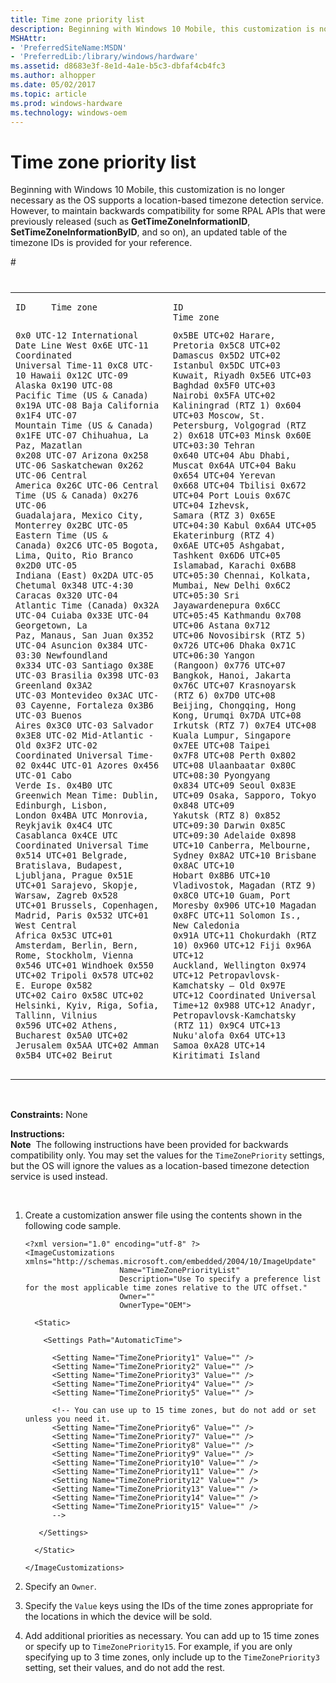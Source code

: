 ```yaml
---
title: Time zone priority list
description: Beginning with Windows 10 Mobile, this customization is no longer necessary as the OS supports a location-based timezone detection service.
MSHAttr:
- 'PreferredSiteName:MSDN'
- 'PreferredLib:/library/windows/hardware'
ms.assetid: d8683e3f-8e1d-4a1e-b5c3-dbfaf4cb4fc3
ms.author: alhopper
ms.date: 05/02/2017
ms.topic: article
ms.prod: windows-hardware
ms.technology: windows-oem
---
```


# Time zone priority list


Beginning with Windows 10 Mobile, this customization is no longer necessary as the OS supports a location-based timezone detection service. However, to maintain backwards compatibility for some RPAL APIs that were previously released (such as **GetTimeZoneInformationID**, **SetTimeZoneInformationByID**, and so on), an updated table of the timezone IDs is provided for your reference.

<table>
<colgroup>
<col width="50%" />
<col width="50%" />
</colgroup>
<tbody>
<tr class="odd">
# <td><pre class="syntax" space="preserve"><code>ID     Time zone

0x0    UTC-12 International Date Line West
0x6E   UTC-11 Coordinated Universal Time-11
0xC8   UTC-10 Hawaii
0x12C  UTC-09 Alaska
0x190  UTC-08 Pacific Time (US &amp; Canada)
0x19A  UTC-08 Baja California
0x1F4  UTC-07 Mountain Time (US &amp; Canada)
0x1FE  UTC-07 Chihuahua, La Paz, Mazatlan
0x208  UTC-07 Arizona
0x258  UTC-06 Saskatchewan
0x262  UTC-06 Central America
0x26C  UTC-06 Central Time (US &amp; Canada)
0x276  UTC-06 Guadalajara, Mexico City, 
              Monterrey
0x2BC  UTC-05 Eastern Time (US &amp; Canada)
0x2C6  UTC-05 Bogota, Lima, Quito, Rio Branco
0x2D0  UTC-05 Indiana (East)
0x2DA  UTC-05 Chetumal
0x348  UTC-4:30 Caracas
0x320  UTC-04 Atlantic Time (Canada)
0x32A  UTC-04 Cuiaba
0x33E  UTC-04 Georgetown, La Paz, Manaus, 
              San Juan
0x352  UTC-04 Asuncion
0x384  UTC-03:30 Newfoundland
0x334  UTC-03 Santiago
0x38E  UTC-03 Brasilia
0x398  UTC-03 Greenland
0x3A2  UTC-03 Montevideo
0x3AC  UTC-03 Cayenne, Fortaleza
0x3B6  UTC-03 Buenos Aires
0x3C0  UTC-03 Salvador
0x3E8  UTC-02 Mid-Atlantic - Old
0x3F2  UTC-02 Coordinated Universal Time-02
0x44C  UTC-01 Azores
0x456  UTC-01 Cabo Verde Is.
0x4B0  UTC    Greenwich Mean Time: Dublin, 
              Edinburgh, Lisbon, London
0x4BA  UTC    Monrovia, Reykjavik
0x4C4  UTC    Casablanca
0x4CE  UTC    Coordinated Universal Time
0x514  UTC+01 Belgrade, Bratislava, Budapest, 
              Ljubljana, Prague
0x51E  UTC+01 Sarajevo, Skopje, Warsaw, Zagreb
0x528  UTC+01 Brussels, Copenhagen, Madrid, 
              Paris
0x532  UTC+01 West Central Africa
0x53C  UTC+01 Amsterdam, Berlin, Bern, Rome, 
              Stockholm, Vienna
0x546  UTC+01 Windhoek
0x550  UTC+02 Tripoli
0x578  UTC+02 E. Europe
0x582  UTC+02 Cairo
0x58C  UTC+02 Helsinki, Kyiv, Riga, Sofia, 
              Tallinn, Vilnius
0x596  UTC+02 Athens, Bucharest
0x5A0  UTC+02 Jerusalem
0x5AA  UTC+02 Amman
0x5B4  UTC+02 Beirut </code></pre></td>
# <td><pre class="syntax" space="preserve"><code>ID     Time zone

0x5BE  UTC+02 Harare, Pretoria
0x5C8  UTC+02 Damascus
0x5D2  UTC+02 Istanbul
0x5DC  UTC+03 Kuwait, Riyadh
0x5E6  UTC+03 Baghdad
0x5F0  UTC+03 Nairobi
0x5FA  UTC+02 Kaliningrad (RTZ 1)
0x604  UTC+03 Moscow, St. Petersburg, Volgograd (RTZ 2)
0x618  UTC+03 Minsk
0x60E  UTC+03:30 Tehran
0x640  UTC+04 Abu Dhabi, Muscat
0x64A  UTC+04 Baku
0x654  UTC+04 Yerevan
0x668  UTC+04 Tbilisi
0x672  UTC+04 Port Louis
0x67C  UTC+04 Izhevsk, Samara (RTZ 3)
0x65E  UTC+04:30 Kabul
0x6A4  UTC+05 Ekaterinburg (RTZ 4)
0x6AE  UTC+05 Ashgabat, Tashkent
0x6D6  UTC+05 Islamabad, Karachi
0x6B8  UTC+05:30 Chennai, Kolkata, Mumbai, 
              New Delhi
0x6C2  UTC+05:30 Sri Jayawardenepura
0x6CC  UTC+05:45 Kathmandu
0x708  UTC+06 Astana
0x712  UTC+06 Novosibirsk (RTZ 5)
0x726  UTC+06 Dhaka
0x71C  UTC+06:30 Yangon (Rangoon)
0x776  UTC+07 Bangkok, Hanoi, Jakarta
0x76C  UTC+07 Krasnoyarsk (RTZ 6)
0x7D0  UTC+08 Beijing, Chongqing, Hong Kong, 
              Urumqi
0x7DA  UTC+08 Irkutsk (RTZ 7)
0x7E4  UTC+08 Kuala Lumpur, Singapore
0x7EE  UTC+08 Taipei
0x7F8  UTC+08 Perth
0x802  UTC+08 Ulaanbaatar
0x80C  UTC+08:30 Pyongyang
0x834  UTC+09 Seoul
0x83E  UTC+09 Osaka, Sapporo, Tokyo
0x848  UTC+09 Yakutsk (RTZ 8)
0x852  UTC+09:30 Darwin
0x85C  UTC+09:30 Adelaide
0x898  UTC+10 Canberra, Melbourne, Sydney
0x8A2  UTC+10 Brisbane
0x8AC  UTC+10 Hobart
0x8B6  UTC+10 Vladivostok, Magadan (RTZ 9)
0x8C0  UTC+10 Guam, Port Moresby
0x906  UTC+10 Magadan
0x8FC  UTC+11 Solomon Is., New Caledonia
0x91A  UTC+11 Chokurdakh (RTZ 10)
0x960  UTC+12 Fiji
0x96A  UTC+12 Auckland, Wellington
0x974  UTC+12 Petropavlovsk-Kamchatsky – Old 
0x97E  UTC+12 Coordinated Universal Time+12
0x988  UTC+12 Anadyr, Petropavlovsk-Kamchatsky (RTZ 11)
0x9C4  UTC+13 Nuku&#39;alofa
0x64   UTC+13 Samoa
0xA28  UTC+14 Kiritimati Island</code></pre></td>
</tr>
</tbody>
</table>

 

<a href="" id="constraints---none"></a>**Constraints:** None  

<a href="" id="instructions-"></a>**Instructions:**  
**Note**  The following instructions have been provided for backwards compatibility only. You may set the values for the `TimeZonePriority` settings, but the OS will ignore the values as a location-based timezone detection service is used instead.

 

1.  Create a customization answer file using the contents shown in the following code sample.

    ``` syntax
    <?xml version="1.0" encoding="utf-8" ?>  
    <ImageCustomizations xmlns="http://schemas.microsoft.com/embedded/2004/10/ImageUpdate"  
                         Name="TimeZonePriorityList"  
                         Description="Use To specify a preference list for the most applicable time zones relative to the UTC offset."  
                         Owner=""  
                         OwnerType="OEM"> 
      
      <Static>  

        <Settings Path="AutomaticTime">  

          <Setting Name="TimeZonePriority1" Value="" />    
          <Setting Name="TimeZonePriority2" Value="" /> 
          <Setting Name="TimeZonePriority3" Value="" />    
          <Setting Name="TimeZonePriority4" Value="" /> 
          <Setting Name="TimeZonePriority5" Value="" />   

          <!-- You can use up to 15 time zones, but do not add or set unless you need it. 
          <Setting Name="TimeZonePriority6" Value="" /> 
          <Setting Name="TimeZonePriority7" Value="" />    
          <Setting Name="TimeZonePriority8" Value="" /> 
          <Setting Name="TimeZonePriority9" Value="" />    
          <Setting Name="TimeZonePriority10" Value="" /> 
          <Setting Name="TimeZonePriority11" Value="" />    
          <Setting Name="TimeZonePriority12" Value="" /> 
          <Setting Name="TimeZonePriority13" Value="" />    
          <Setting Name="TimeZonePriority14" Value="" /> 
          <Setting Name="TimeZonePriority15" Value="" />    
          -->

       </Settings>  

      </Static>

    </ImageCustomizations>
    ```

2.  Specify an `Owner`.

3.  Specify the `Value` keys using the IDs of the time zones appropriate for the locations in which the device will be sold.

4.  Add additional priorities as necessary. You can add up to 15 time zones or specify up to `TimeZonePriority15`. For example, if you are only specifying up to 3 time zones, only include up to the `TimeZonePriority3` setting, set their values, and do not add the rest.

 

 






